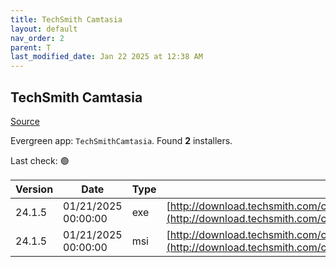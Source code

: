 ```yaml
---
title: TechSmith Camtasia
layout: default
nav_order: 2
parent: T
last_modified_date: Jan 22 2025 at 12:38 AM
---
```


## TechSmith Camtasia

[Source](https://www.techsmith.com/)

Evergreen app: `TechSmithCamtasia`. Found **2** installers.

Last check: 🟢

| Version | Date                | Type | URI                                                                                                                                                |
| ------- | ------------------- | ---- | -------------------------------------------------------------------------------------------------------------------------------------------------- |
| 24.1.5  | 01/21/2025 00:00:00 | exe  | [http://download.techsmith.com/camtasiastudio/releases/2415/camtasia.exe](http://download.techsmith.com/camtasiastudio/releases/2415/camtasia.exe) |
| 24.1.5  | 01/21/2025 00:00:00 | msi  | [http://download.techsmith.com/camtasiastudio/releases/2415/camtasia.msi](http://download.techsmith.com/camtasiastudio/releases/2415/camtasia.msi) |
